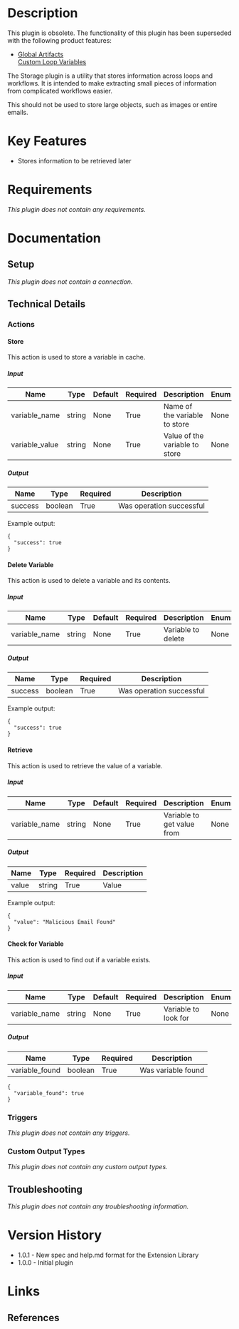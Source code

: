 # Description

This plugin is obsolete. The functionality of this plugin has been superseded with the following product features:

* [Global Artifacts](https://docs.rapid7.com/insightconnect/manage-global-artifacts/)  
[Custom Loop Variables](https://docs.rapid7.com/insightconnect/loop-step/)  

The Storage plugin is a utility that stores information across loops and workflows. It is intended to make extracting small pieces of information from complicated workflows easier.

This should not be used to store large objects, such as images or entire emails.

# Key Features

* Stores information to be retrieved later

# Requirements

_This plugin does not contain any requirements._

# Documentation

## Setup

_This plugin does not contain a connection._

## Technical Details

### Actions

#### Store

This action is used to store a variable in cache.

##### Input

|Name|Type|Default|Required|Description|Enum|
|----|----|-------|--------|-----------|----|
|variable_name|string|None|True|Name of the variable to store|None|
|variable_value|string|None|True|Value of the variable to store|None|

##### Output

|Name|Type|Required|Description|
|----|----|--------|-----------|
|success|boolean|True|Was operation successful|

Example output:

```
{
  "success": true
}
```

#### Delete Variable

This action is used to delete a variable and its contents.

##### Input

|Name|Type|Default|Required|Description|Enum|
|----|----|-------|--------|-----------|----|
|variable_name|string|None|True|Variable to delete|None|

##### Output

|Name|Type|Required|Description|
|----|----|--------|-----------|
|success|boolean|True|Was operation successful|

Example output:

```
{
  "success": true
}
```

#### Retrieve

This action is used to retrieve the value of a variable.

##### Input

|Name|Type|Default|Required|Description|Enum|
|----|----|-------|--------|-----------|----|
|variable_name|string|None|True|Variable to get value from|None|

##### Output

|Name|Type|Required|Description|
|----|----|--------|-----------|
|value|string|True|Value|

Example output:

```
{
  "value": "Malicious Email Found"
}
```

#### Check for Variable

This action is used to find out if a variable exists.

##### Input

|Name|Type|Default|Required|Description|Enum|
|----|----|-------|--------|-----------|----|
|variable_name|string|None|True|Variable to look for|None|

##### Output

|Name|Type|Required|Description|
|----|----|--------|-----------|
|variable_found|boolean|True|Was variable found|

```
{
  "variable_found": true
}
```

### Triggers

_This plugin does not contain any triggers._

### Custom Output Types

_This plugin does not contain any custom output types._

## Troubleshooting

_This plugin does not contain any troubleshooting information._

# Version History

* 1.0.1 - New spec and help.md format for the Extension Library
* 1.0.0 - Initial plugin

# Links

## References

